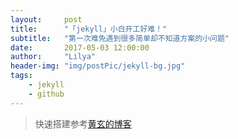 ```yaml
---
layout:     post
title:      "「jekyll」小白开工好难！"
subtitle:   "第一次难免遇到很多简单却不知道方案的小问题"
date:       2017-05-03 12:00:00
author:     "Lilya"
header-img: "img/postPic/jekyll-bg.jpg"
tags:
    - jekyll
    - github
---
```


> 快速搭建参考[黄玄的博客](http://huangxuan.me/)

